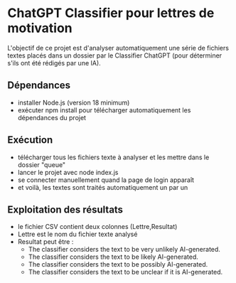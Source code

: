 # ChatGPT Classifier pour lettres de motivation

L'objectif de ce projet est d'analyser automatiquement une série de fichiers textes placés dans un dossier par le Classifier ChatGPT (pour déterminer s'ils ont été rédigés par une IA).

## Dépendances

- installer Node.js (version 18 minimum)
- exécuter npm install pour télécharger automatiquement les dépendances du projet

## Exécution

- télécharger tous les fichiers texte à analyser et les mettre dans le dossier "queue"
- lancer le projet avec node index.js
- se connecter manuellement quand la page de login apparaît
- et voilà, les textes sont traités automatiquement un par un

## Exploitation des résultats

- le fichier CSV contient deux colonnes (Lettre,Resultat)
- Lettre est le nom du fichier texte analysé
- Resultat peut être :
    * The classifier considers the text to be very unlikely AI-generated.
    * The classifier considers the text to be likely AI-generated.
    * The classifier considers the text to be possibly AI-generated.
    * The classifier considers the text to be unclear if it is AI-generated.
